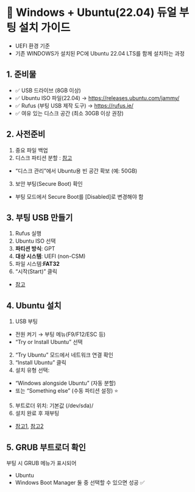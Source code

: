 
# 🐧 Windows + Ubuntu(22.04) 듀얼 부팅 설치 가이드

- UEFI 환경 기준
- 기존 WINDOWS가 설치된 PC에 Ubuntu 22.04 LTS를 함께 설치하는 과정

## 1. 준비물
- ✅ USB 드라이브 (8GB 이상)
- ✅ Ubuntu ISO 파일(22.04)
→ https://releases.ubuntu.com/jammy/
- ✅ Rufus (부팅 USB 제작 도구)
→ https://rufus.ie/
- ✅ 여유 있는 디스크 공간 (최소 30GB 이상 권장)

## 2. 사전준비
1. 중요 파일 백업
2. 디스크 파티션 분할 : [참고](https://blog.naver.com/buneed_/223477853247)
  - “디스크 관리”에서 Ubuntu용 빈 공간 확보 (예: 50GB)
3. 보안 부팅(Secure Boot) 확인
  - 부팅 모드에서 Secure Boot를 [Disabled]로 변경해야 함

## 3. 부팅 USB 만들기
1. Rufus 실행
2. Ubuntu ISO 선택
3. **파티션 방식**: GPT
4. **대상 시스템**: UEFI (non-CSM)
5. 파일 시스템:**FAT32**
6. “시작(Start)” 클릭

- [참고](https://blog.naver.com/dt3141592/222565348163)

## 4. Ubuntu 설치
1. USB 부팅
- 전원 켜기 → 부팅 메뉴(F9/F12/ESC 등)
- “Try or Install Ubuntu” 선택
2. “Try Ubuntu” 모드에서 네트워크 연결 확인
3. “Install Ubuntu” 클릭
4. 설치 유형 선택:
- “Windows alongside Ubuntu” (자동 분할)
- 또는 “Something else” (수동 파티션 설정) ⭐
5. 부트로더 위치: 기본값 (/dev/sda)/
6. 설치 완료 후 재부팅

- [참고1](https://blog.naver.com/gong_lan/223394097279), [참고2](https://blog.naver.com/leeon715/223315354260)

## 5. GRUB 부트로더 확인
부팅 시 GRUB 메뉴가 표시되어
- Ubuntu
- Windows Boot Manager
둘 중 선택할 수 있으면 성공 ✅
